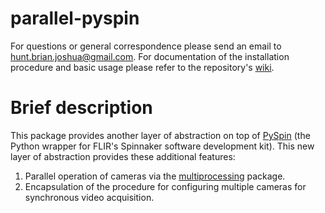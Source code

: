 # parallel-pyspin #
For questions or general correspondence please send an email to hunt.brian.joshua@gmail.com. For documentation of the installation procedure and basic usage please refer to the repository's [wiki](https://github.com/jbhunt/parallel-pyspin/wiki).

# Brief description #
This package provides another layer of abstraction on top of [PySpin](https://www.flir.com/products/spinnaker-sdk/) (the Python wrapper for FLIR's Spinnaker software development kit). This new layer of abstraction provides these additional features:

1. Parallel operation of cameras via the [multiprocessing](https://docs.python.org/2/library/multiprocessing.html) package.
2. Encapsulation of the procedure for configuring multiple cameras for synchronous video acquisition.
